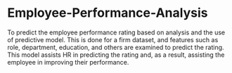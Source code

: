 # Employee-Performance-Analysis
To predict the employee performance rating based on analysis and the use of predictive model. This is done for a firm dataset, and features such as role, department, education, and others are examined to predict the rating. This model assists HR in predicting the rating and, as a result, assisting the employee in improving their performance.
